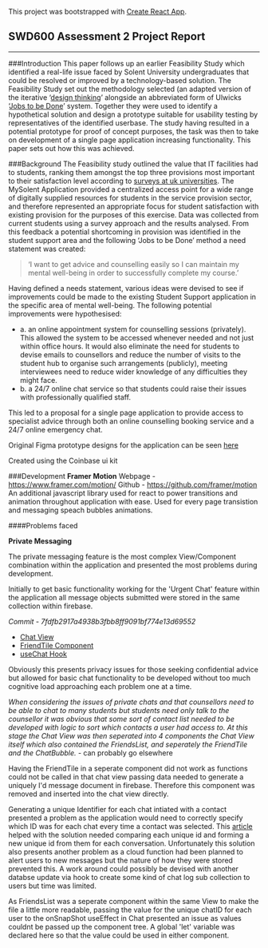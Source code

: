 This project was bootstrapped with [Create React App](https://github.com/facebook/create-react-app).

## 	SWD600 Assessment 2 Project Report
----

###Introduction
This paper follows up an earlier Feasibility Study which identified a real-life issue faced by Solent University undergraduates that could be resolved or improved by a technology-based solution. The Feasibility Study set out the methodology selected (an adapted version of the iterative ‘[design thinking](https://www.interaction-design.org/literature/topics/design-thinking)’  alongside an abbreviated form of Ulwicks ‘[Jobs to be Done](https://web-dev-industry-2020.firebaseapp.com/reading/jobs-to-be-done-book.pdf)’ system.  Together they were used to identify a hypothetical solution and design a prototype suitable for usability testing by representatives of the identified userbase. The study having resulted in a potential prototype for proof of concept purposes, the task was then to take on development of a single page application increasing functionality. This paper sets out how this was achieved.

###Background
The Feasibility study outlined the value that IT facilities had to students, ranking them amongst the top three provisions most important to their satisfaction level according to [surveys at uk universities](https://www.researchgate.net/publication/242349098_Measuring_Student_Satisfaction_at_a_UK_University). The MySolent Application provided a centralized access point for a wide range of digitally supplied resources for students in the service provision sector, and therefore represented an appropriate focus for student satisfaction with existing provision for the purposes of this exercise. Data was collected from current students using a survey approach and the results analysed. From this feedback a potential shortcoming in provision was identified in the student support area and the following ‘Jobs to be Done’ method a need statement was created:

>‘I want to get advice and counselling easily so I can maintain my mental well-being in order to successfully complete my course.’

Having defined a needs statement, various ideas were devised to see if improvements could be made to the existing Student Support application in the specific area of mental well-being. The following potential improvements were hypothesised:

* a.	an online appointment system for counselling sessions (privately). This allowed the system to be accessed whenever needed and not just within office hours. It would also eliminate the need for students to devise emails to counsellors and reduce the number of visits to the student hub to organise such arrangements (publicly), meeting interviewees need to reduce wider knowledge of any difficulties they might face.
* b.	a 24/7 online chat service so that students could raise their issues with professionally qualified staff.

This led to a proposal for a single page application to provide access to specialist advice through both an online counselling booking service and a 24/7 online emergency chat. 

Original Figma prototype designs for the application can be seen [here](https://www.figma.com/file/YX3ZA2AzKYJpgXadMFPmF3/Counselling-application-(current)?node-id=2%3A0) 

Created using the Coinbase ui kit

###Development
**Framer Motion** 
Webpage - https://www.framer.com/motion/
Github - https://github.com/framer/motion
An additional javascript library used for react to power transitions and animation throughout application with ease. Used for every page transistion and messaging speach bubbles animations.




####Problems faced

**Private Messaging** 

The private messaging feature is the most complex View/Component combination within the application and presented the most problems during development. 

Initially to get basic functionality working for the 'Urgent Chat' feature within the application all message objects submitted were stored in the same collection within firebase. 

*Commit - 7fdfb2917a4938b3fbb8ff9091bf774e13d69552*
* [Chat View](https://github.com/FullerJam/counselling_react_app/blob/7fdfb2917a4938b3fbb8ff9091bf774e13d69552/src/Views/Chat.js)
* [FriendTile Component](https://github.com/FullerJam/counselling_react_app/blob/7fdfb2917a4938b3fbb8ff9091bf774e13d69552/src/Components/FriendTile.js)
* [useChat Hook](https://github.com/FullerJam/counselling_react_app/blob/7fdfb2917a4938b3fbb8ff9091bf774e13d69552/src/services/firebase/useChat.js)

Obviously this presents privacy issues for those seeking confidential advice but allowed for basic chat functionality to be developed without too much cognitive load approaching each problem one at a time. 

*When considering the issues of private chats and that counsellors need to be able to chat to many students but students need only talk to the counsellor it was obvious that some sort of contact list needed to be developed with logic to sort which contacts a user had access to. At this stage the Chat View was then seperated into 4 components the Chat View itself which also contained the FriendsList, and seperately the FriendTile and the ChatBubble.* - can probably go elsewhere

Having the FriendTile in a seperate component did not work as functions could not be called in that chat view passing data needed to generate a uniquely I'd message document in firebase. Therefore this component was removed and inserted into the chat view directly.

Generating a unique Identifier for each chat intiated with a contact presented a problem as the application would need to correctly specify which ID was for each chat every time a contact was selected. This [article](https://medium.com/@ngengesenior/database-structure-of-one-to-one-chat-app-with-firebase-93f813184dfe) helped with the solution needed comparing each unique id and forming a new unique id from them for each conversation. Unfortunately this solution also presents another problem as a cloud function had been planned to alert users to new messages but the nature of how they were stored prevented this. A work around could possibly be devised with another databse update via hook to create some kind of chat log sub collection to users but time was limited. 

As FriendsList was a seperate component within the same View to make the file a little more readable, passing the value for the unique chatID for each user to the onSnapShot useEffect in Chat presented an issue as values couldnt be passed up the component tree. A global 'let' variable was declared here so that the value could be used in either component.  









